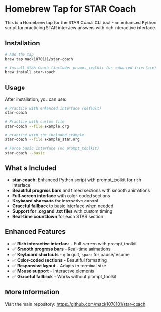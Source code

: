 # Homebrew Tap for STAR Coach

This is a Homebrew tap for the STAR Coach CLI tool - an enhanced Python script for practicing STAR interview answers with rich interactive interface.

## Installation

```bash
# Add the tap
brew tap mack1070101/star-coach

# Install STAR Coach (includes prompt_toolkit for enhanced interface)
brew install star-coach
```

## Usage

After installation, you can use:

```bash
# Practice with enhanced interface (default)
star-coach

# Practice with custom file
star-coach --file example.org

# Practice with the included example
star-coach --file example_star.org

# Force basic interface (no prompt_toolkit)
star-coach --basic
```

## What's Included

- **star-coach**: Enhanced Python script with prompt_toolkit for rich interface
- **Beautiful progress bars** and timed sections with smooth animations
- **Full-screen interface** with color-coded sections
- **Keyboard shortcuts** for interactive control
- **Graceful fallback** to basic interface when needed
- **Support for .org and .txt files** with custom timing
- **Real-time countdown** for each STAR section

## Enhanced Features

- ✅ **Rich interactive interface** - Full-screen with prompt_toolkit
- ✅ **Smooth progress bars** - Real-time animations
- ✅ **Keyboard shortcuts** - `q` to quit, `space` for pause/resume
- ✅ **Color-coded sections** - Beautiful formatting
- ✅ **Responsive layout** - Adapts to terminal size
- ✅ **Mouse support** - Interactive elements
- ✅ **Graceful fallback** - Works without prompt_toolkit

## More Information

Visit the main repository: https://github.com/mack1070101/star-coach 